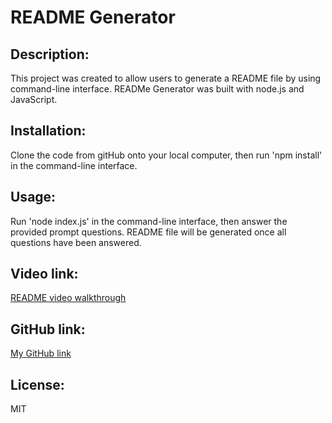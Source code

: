# README Generator

## Description:
This project was created to allow users to generate a README file by using command-line interface.  READMe Generator was built with node.js and JavaScript.

## Installation:
Clone the code from gitHub onto your local computer, then run 'npm install' in the command-line interface.

## Usage:
Run 'node index.js' in the command-line interface, then answer the provided prompt questions.  README file will be generated once all questions have been answered.

## Video link:
[README video walkthrough](../readme-generator/media/)

## GitHub link:
[My GitHub link](https://thuytttn.github.io/readme-generator/)

## License:
MIT